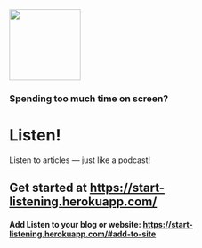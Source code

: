 <img src="https://start-listening.herokuapp.com/headphones.png" height="128px" />

### Spending too much time on screen?
# Listen!

Listen to articles — just like a podcast!


## **Get started at https://start-listening.herokuapp.com/**


#### Add Listen to your blog or website: https://start-listening.herokuapp.com/#add-to-site
